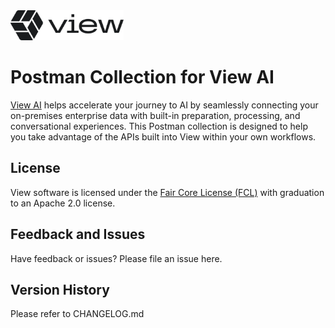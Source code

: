 <img src="https://github.com/view-io/postman/blob/main/assets/view_logo.png?raw=true" height="48">

# Postman Collection for View AI

[View AI](https://view.io) helps accelerate your journey to AI by seamlessly connecting your on-premises enterprise data with built-in preparation, processing, and conversational experiences.  This Postman collection is designed to help you take advantage of the APIs built into View within your own workflows.

## License

View software is licensed under the [Fair Core License (FCL)](https://fcl.dev/) with graduation to an Apache 2.0 license.

## Feedback and Issues

Have feedback or issues?  Please file an issue here.

## Version History

Please refer to CHANGELOG.md
